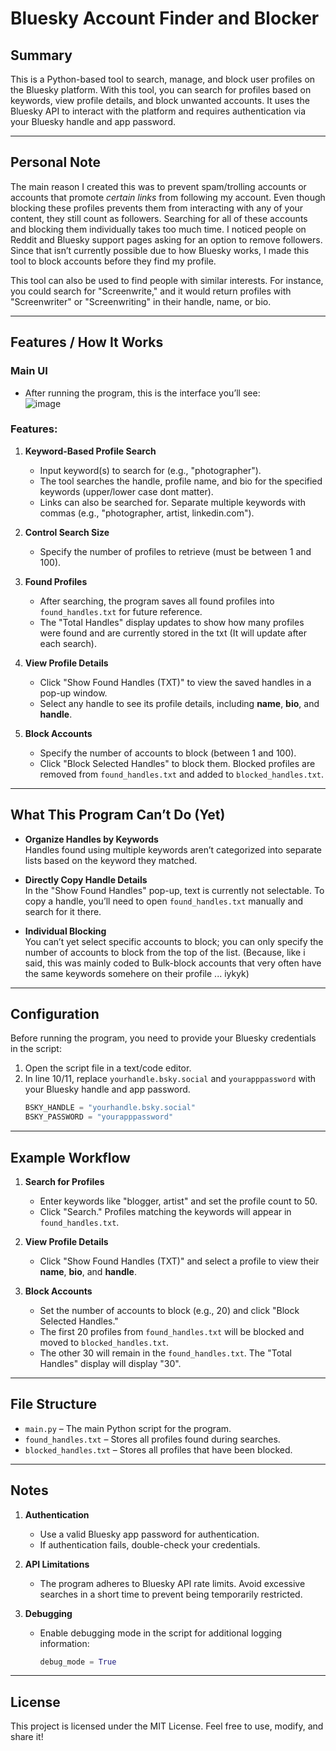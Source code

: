 # Bluesky Account Finder and Blocker

## Summary

This is a Python-based tool to search, manage, and block user profiles on the Bluesky platform. With this tool, you can search for profiles based on keywords, view profile details, and block unwanted accounts. It uses the Bluesky API to interact with the platform and requires authentication via your Bluesky handle and app password.

---

## Personal Note

The main reason I created this was to prevent spam/trolling accounts or accounts that promote *certain links* from following my account. Even though blocking these profiles prevents them from interacting with any of your content, they still count as followers. Searching for all of these accounts and blocking them individually takes too much time. 
I noticed people on Reddit and Bluesky support pages asking for an option to remove followers. Since that isn’t currently possible due to how Bluesky works, I made this tool to block accounts before they find my profile. 

This tool can also be used to find people with similar interests. For instance, you could search for "Screenwrite," and it would return profiles with "Screenwriter" or "Screenwriting" in their handle, name, or bio.

---

## Features / How It Works

### Main UI
- After running the program, this is the interface you’ll see:  
  ![image](https://github.com/user-attachments/assets/6c208dc1-149a-4842-86bd-2e00184166c9)

### Features:
1. **Keyword-Based Profile Search**  
   - Input keyword(s) to search for (e.g., "photographer").  
   - The tool searches the handle, profile name, and bio for the specified keywords (upper/lower case dont matter).  
   - Links can also be searched for. Separate multiple keywords with commas (e.g., "photographer, artist, linkedin.com").  

2. **Control Search Size**  
   - Specify the number of profiles to retrieve (must be between 1 and 100).  

3. **Found Profiles**  
   - After searching, the program saves all found profiles into `found_handles.txt` for future reference.  
   - The "Total Handles" display updates to show how many profiles were found and are currently stored in the txt (It will update after each search).

4. **View Profile Details**  
   - Click "Show Found Handles (TXT)" to view the saved handles in a pop-up window.  
   - Select any handle to see its profile details, including **name**, **bio**, and **handle**.  

5. **Block Accounts**  
   - Specify the number of accounts to block (between 1 and 100).  
   - Click "Block Selected Handles" to block them. Blocked profiles are removed from `found_handles.txt` and added to `blocked_handles.txt`.  

---

## What This Program Can’t Do (Yet)

- **Organize Handles by Keywords**  
  Handles found using multiple keywords aren’t categorized into separate lists based on the keyword they matched.  

- **Directly Copy Handle Details**  
  In the "Show Found Handles" pop-up, text is currently not selectable. To copy a handle, you’ll need to open `found_handles.txt` manually and search for it there.  

- **Individual Blocking**  
  You can’t yet select specific accounts to block; you can only specify the number of accounts to block from the top of the list. (Because, like i said, this was mainly coded to Bulk-block accounts that very often have the same keywords somehere on their profile ... iykyk)

---

## Configuration

Before running the program, you need to provide your Bluesky credentials in the script:

1. Open the script file in a text/code editor.  
2. In line 10/11, replace `yourhandle.bsky.social` and `yourapppassword` with your Bluesky handle and app password. 
   ```python
   BSKY_HANDLE = "yourhandle.bsky.social"
   BSKY_PASSWORD = "yourapppassword"
   ```   

---

## Example Workflow

1. **Search for Profiles**  
   - Enter keywords like "blogger, artist" and set the profile count to 50.  
   - Click "Search." Profiles matching the keywords will appear in `found_handles.txt`.

2. **View Profile Details**  
   - Click "Show Found Handles (TXT)" and select a profile to view their **name**, **bio**, and **handle**.

3. **Block Accounts**  
   - Set the number of accounts to block (e.g., 20) and click "Block Selected Handles."  
   - The first 20 profiles from `found_handles.txt` will be blocked and moved to `blocked_handles.txt`.
   - The other 30 will remain in the `found_handles.txt`. The "Total Handles" display will display "30".

---

## File Structure

- `main.py` – The main Python script for the program.  
- `found_handles.txt` – Stores all profiles found during searches.  
- `blocked_handles.txt` – Stores all profiles that have been blocked.  

---

## Notes

1. **Authentication**  
   - Use a valid Bluesky app password for authentication.  
   - If authentication fails, double-check your credentials.  

2. **API Limitations**  
   - The program adheres to Bluesky API rate limits. Avoid excessive searches in a short time to prevent being temporarily restricted.  

3. **Debugging**  
   - Enable debugging mode in the script for additional logging information:  
     ```python
     debug_mode = True
     ```

---

## License

This project is licensed under the MIT License. Feel free to use, modify, and share it!  
